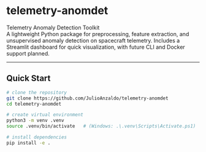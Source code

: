 # telemetry-anomdet

Telemetry Anomaly Detection Toolkit  
A lightweight Python package for preprocessing, feature extraction, and unsupervised anomaly detection on spacecraft telemetry. Includes a Streamlit dashboard for quick visualization, with future CLI and Docker support planned.

---

## Quick Start

```bash
# clone the repository
git clone https://github.com/JulioAnzaldo/telemetry-anomdet
cd telemetry-anomdet

# create virtual environment
python3 -m venv .venv
source .venv/bin/activate   # (Windows: .\.venv\Scripts\Activate.ps1)

# install dependencies
pip install -e .
```